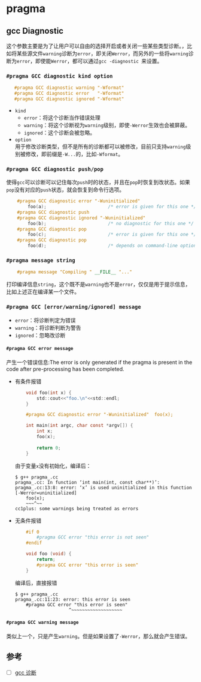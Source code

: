 # pragma  

## gcc Diagnostic 
这个参数主要是为了让用户可以自由的选择开启或者关闭一些某些类型诊断。，比如将某些源文件`warning`诊断为`error`，即关闭`Werror`，而另外的一些将`warning`诊断为`error`，即使能`Werror`，都可以通过`gcc -diagnostic `来设置。 

### `#pragma GCC diagnostic kind option` 
 ```c
    #pragma GCC diagnostic warning "-Wformat"
    #pragma GCC diagnostic error   "-Wformat"
    #pragma GCC diagnostic ignored "-Wformat"
 ```
+ `kind`
    + `error`：将这个诊断当作错误处理
    + `warning`：将这个诊断视为`warning`级别，即使`-Werror`生效也会被屏蔽。
    + `ignored`：这个诊断会被忽略。
+ `option`  
用于修改诊断类型，但不是所有的诊断都可以被修改，目前只支持`warning`级别被修改，即前缀是`-W...`的，比如`-Wformat`。


### `#pragma GCC diagnostic push/pop`
使得`gcc`可以诊断可以记住每次`push`时的状态，并且在`pop`时恢复到改状态。如果`pop`没有对应的`push`状态，就会恢复到命令行选项。  
```c
    #pragma GCC diagnostic error "-Wuninitialized"
        foo(a);                       /* error is given for this one */
    #pragma GCC diagnostic push
    #pragma GCC diagnostic ignored "-Wuninitialized"
        foo(b);                       /* no diagnostic for this one */
    #pragma GCC diagnostic pop
        foo(c);                       /* error is given for this one */
    #pragma GCC diagnostic pop
        foo(d);                       /* depends on command-line options */
```
### `#pragma message string`
```cpp
    #pragma message "Compiling " __FILE__ "..."
```
打印编译信息`string`，这个既不是`warning`也不是`error`，仅仅是用于提示信息，比如上述正在编译某一个文件。

### `#pragma GCC [error/warning/ignored] message`
+ `error`：将诊断判定为错误
+ `warning`：将诊断判断为警告
+ `ignored`：忽略改诊断
####  `#pragma GCC error message`
产生一个错误信息:The error is only generated if the pragma is present in the code after pre-processing has been completed. 
+ 有条件报错
    ```c
        void foo(int x) {
            std::cout<<"foo.\n"<<std::endl;
        }
    
        #pragma GCC diagnostic error "-Wuninitialized"  foo(x);
    
        int main(int argc, char const *argv[]) {
            int x;
            foo(x);
            
            return 0;
        }
    ```

    由于变量`x`没有初始化，编译后：
    ```
    $ g++ pragma_.cc 
    pragma_.cc: In function ‘int main(int, const char**)’:
    pragma_.cc:13:8: error: ‘x’ is used uninitialized in this function [-Werror=uninitialized]
        foo(x);
        ~~~^~~
    cc1plus: some warnings being treated as errors
    ```
+ 无条件报错  
    ```cpp
        #if 0
            #pragma GCC error "this error is not seen"
        #endif
    
        void foo (void) {
            return;
            #pragma GCC error "this error is seen"
        }
    ```
    编译后，直接报错
    ```
    $ g++ pragma_.cc 
    pragma_.cc:11:23: error: this error is seen
        #pragma GCC error "this error is seen"
                        ^~~~~~~~~~~~~~~~~~~~
    ```

#### `#pragma GCC warning message`
类似上一个，只是产生`warning`。但是如果设置了`-Werror`，那么就会产生错误。

## 参考

+ [ ] [gcc 诊断](https://gcc.gnu.org/onlinedocs/gcc/Push_002fPop-Macro-Pragmas.html#Push_002fPop-Macro-Pragmas)

